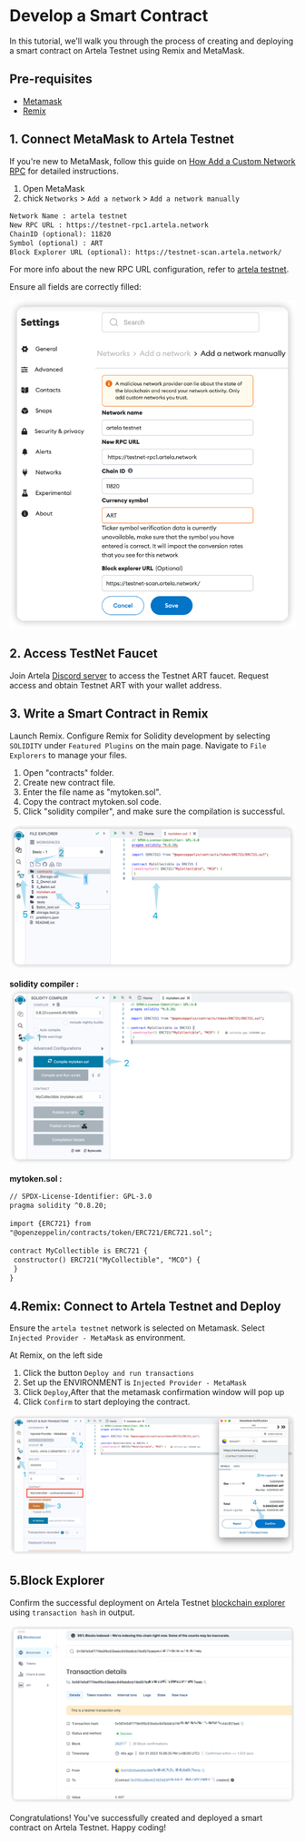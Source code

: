 

# Develop a Smart Contract

In this tutorial, we'll walk you through the process of creating and deploying a smart contract on Artela Testnet using Remix and MetaMask.

## Pre-requisites
* [Metamask](https://metamask.io/)
* [Remix](https://remix.ethereum.org/)


## 1. Connect MetaMask to Artela Testnet

If you're new to MetaMask, follow this guide on [How Add a Custom Network RPC](https://support.metamask.io/hc/en-us/articles/360043227612-How-to-add-a-custom-network-RPC) for detailed instructions.

1. Open MetaMask 
2. chick  `Networks` > `Add a network` > `Add a network manually`

```
Network Name : artela testnet
New RPC URL : https://testnet-rpc1.artela.network
ChainID (optional): 11820
Symbol (optional) : ART
Block Explorer URL (optional): https://testnet-scan.artela.network/
```

For more info about the new RPC URL configuration, refer to [artela testnet](../node/access-testnet).

Ensure all fields are correctly filled:

![img_1.png ](img_1.png)

## 2. Access TestNet Faucet

Join Artela [Discord server](https://discord.com/invite/artela) to access the Testnet ART faucet. Request access and obtain Testnet ART with your wallet address. 

## 3. Write a Smart Contract in Remix

Launch Remix. Configure Remix for Solidity development by selecting `SOLIDITY` under `Featured Plugins` on the main page. Navigate to `File Explorers` to manage your files.

1. Open "contracts" folder.
2. Create new contract file.
3. Enter the file name as "mytoken.sol".
4. Copy the contract mytoken.sol code.
5. Click "solidity compiler", and make sure the compilation is successful.

![img_6.png](img_6.png)

**solidity compiler :**
![img_7.png](img_7.png)


**mytoken.sol :**

```solidity
// SPDX-License-Identifier: GPL-3.0
pragma solidity ^0.8.20;

import {ERC721} from "@openzeppelin/contracts/token/ERC721/ERC721.sol";

contract MyCollectible is ERC721 {
 constructor() ERC721("MyCollectible", "MCO") {
 }
}
```

## 4.Remix: Connect to Artela Testnet and Deploy

Ensure the `artela testnet` network is selected on Metamask. Select `Injected Provider - MetaMask` as environment.

At Remix, on the left side

1. Click the button `Deploy and run transactions`
2. Set up the ENVIRONMENT is `Injected Provider - MetaMask` 
3. Click `Deploy`,After that the metamask confirmation window will pop up
4. Click `Confirm` to start deploying the contract.

![img_9.png](img_9.png)

## 5.Block Explorer

Confirm the successful deployment on Artela Testnet [blockchain explorer](https://testnet-scan.artela.network/) using `transaction hash` in output.


![img_3.png](img_3.png)

Congratulations! You've successfully created and deployed a smart contract on Artela Testnet. Happy coding!
